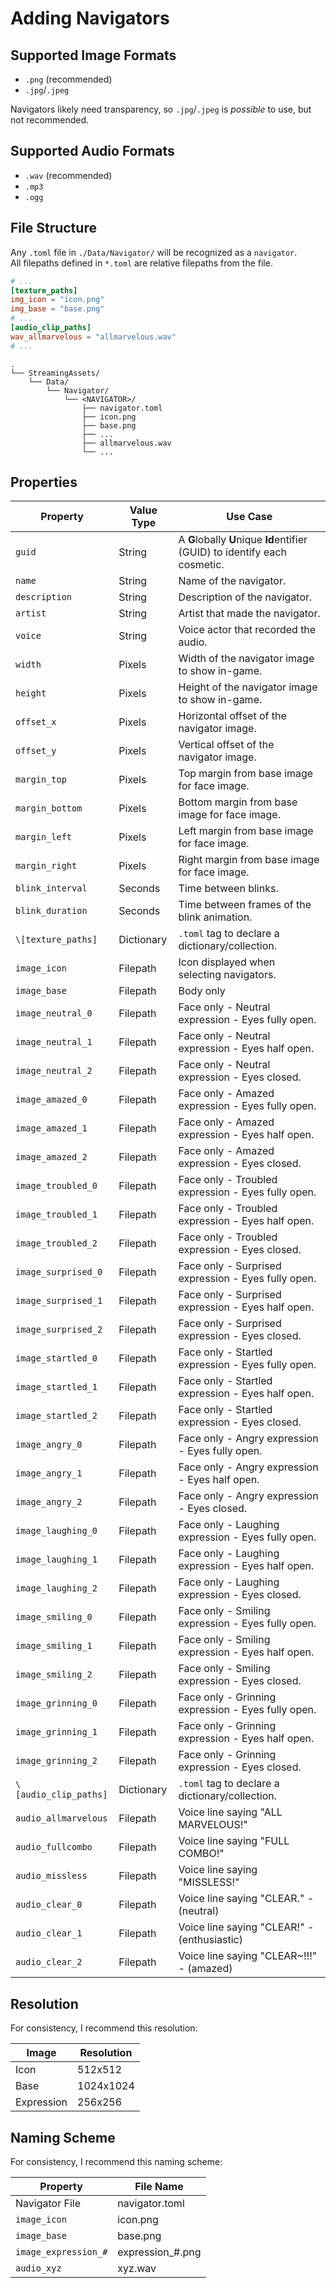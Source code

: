 # Adding Navigators

## Supported Image Formats
- `.png` (recommended)
- `.jpg`/`.jpeg`

Navigators likely need transparency, so `.jpg`/`.jpeg` is *possible* to use, but not recommended.

## Supported Audio Formats
- `.wav` (recommended)
- `.mp3`
- `.ogg`

## File Structure

Any `.toml` file in `./Data/Navigator/` will be recognized as a `navigator`.  
All filepaths defined in `*.toml` are relative filepaths from the file.

```toml
# ...
[texture_paths]
img_icon = "icon.png"
img_base = "base.png"
# ...
[audio_clip_paths]
wav_allmarvelous = "allmarvelous.wav"
# ...
```

```file tree
.
└── StreamingAssets/
    └── Data/
        └── Navigator/
            └── <NAVIGATOR>/
                ├── navigator.toml
                ├── icon.png
                ├── base.png
                ├── ...
                ├── allmarvelous.wav
                └── ...
```

## Properties

| Property              | Value Type | Use Case                                                                   |
|-----------------------|------------|----------------------------------------------------------------------------|
| `guid`                | String     | A **G**lobally **U**nique **Id**entifier (GUID) to identify each cosmetic. |
| `name`                | String     | Name of the navigator.                                                     |
| `description`         | String     | Description of the navigator.                                              |
| `artist`              | String     | Artist that made the navigator.                                            |
| `voice`               | String     | Voice actor that recorded the audio.                                       |
| `width`               | Pixels     | Width of the navigator image to show in-game.                              |
| `height`              | Pixels     | Height of the navigator image to show in-game.                             |
| `offset_x`            | Pixels     | Horizontal offset of the navigator image.                                  |
| `offset_y`            | Pixels     | Vertical offset of the navigator image.                                    |
| `margin_top`          | Pixels     | Top margin from base image for face image.                                 |
| `margin_bottom`       | Pixels     | Bottom margin from base image for face image.                              |
| `margin_left`         | Pixels     | Left margin from base image for face image.                                |
| `margin_right`        | Pixels     | Right margin from base image for face image.                               |
| `blink_interval`      | Seconds    | Time between blinks.                                                       |
| `blink_duration`      | Seconds    | Time between frames of the blink animation.                                |
| `\[texture_paths]`    | Dictionary | `.toml` tag to declare a dictionary/collection.                            |
| `image_icon`          | Filepath   | Icon displayed when selecting navigators.                                  |  
| `image_base`          | Filepath   | Body only                                                                  |  
| `image_neutral_0`     | Filepath   | Face only - Neutral expression - Eyes fully open.                          |  
| `image_neutral_1`     | Filepath   | Face only - Neutral expression - Eyes half open.                           |  
| `image_neutral_2`     | Filepath   | Face only - Neutral expression - Eyes closed.                              |  
| `image_amazed_0`      | Filepath   | Face only - Amazed expression - Eyes fully open.                           |  
| `image_amazed_1`      | Filepath   | Face only - Amazed expression - Eyes half open.                            |  
| `image_amazed_2`      | Filepath   | Face only - Amazed expression - Eyes closed.                               |  
| `image_troubled_0`    | Filepath   | Face only - Troubled expression - Eyes fully open.                         |  
| `image_troubled_1`    | Filepath   | Face only - Troubled expression - Eyes half open.                          |  
| `image_troubled_2`    | Filepath   | Face only - Troubled expression - Eyes closed.                             |  
| `image_surprised_0`   | Filepath   | Face only - Surprised expression - Eyes fully open.                        |  
| `image_surprised_1`   | Filepath   | Face only - Surprised expression - Eyes half open.                         |  
| `image_surprised_2`   | Filepath   | Face only - Surprised expression - Eyes closed.                            |  
| `image_startled_0`    | Filepath   | Face only - Startled expression - Eyes fully open.                         |  
| `image_startled_1`    | Filepath   | Face only - Startled expression - Eyes half open.                          |  
| `image_startled_2`    | Filepath   | Face only - Startled expression - Eyes closed.                             |  
| `image_angry_0`       | Filepath   | Face only - Angry expression - Eyes fully open.                            |  
| `image_angry_1`       | Filepath   | Face only - Angry expression - Eyes half open.                             |  
| `image_angry_2`       | Filepath   | Face only - Angry expression - Eyes closed.                                |  
| `image_laughing_0`    | Filepath   | Face only - Laughing expression - Eyes fully open.                         |  
| `image_laughing_1`    | Filepath   | Face only - Laughing expression - Eyes half open.                          |  
| `image_laughing_2`    | Filepath   | Face only - Laughing expression - Eyes closed.                             |  
| `image_smiling_0`     | Filepath   | Face only - Smiling expression - Eyes fully open.                          |  
| `image_smiling_1`     | Filepath   | Face only - Smiling expression - Eyes half open.                           |  
| `image_smiling_2`     | Filepath   | Face only - Smiling expression - Eyes closed.                              |  
| `image_grinning_0`    | Filepath   | Face only - Grinning expression - Eyes fully open.                         |  
| `image_grinning_1`    | Filepath   | Face only - Grinning expression - Eyes half open.                          |  
| `image_grinning_2`    | Filepath   | Face only - Grinning expression - Eyes closed.                             |  
| `\[audio_clip_paths]` | Dictionary | `.toml` tag to declare a dictionary/collection.                            |
| `audio_allmarvelous`  | Filepath   | Voice line saying "ALL MARVELOUS!"                                         |
| `audio_fullcombo`     | Filepath   | Voice line saying "FULL COMBO!"                                            |
| `audio_missless`      | Filepath   | Voice line saying "MISSLESS!"                                              |
| `audio_clear_0`       | Filepath   | Voice line saying "CLEAR." - (neutral)                                     |
| `audio_clear_1`       | Filepath   | Voice line saying "CLEAR!" - (enthusiastic)                                |
| `audio_clear_2`       | Filepath   | Voice line saying "CLEAR~!!!" - (amazed)                                   |

## Resolution

For consistency, I recommend this resolution:

| Image      | Resolution |
|------------|------------|
| Icon       | 512x512    |  
| Base       | 1024x1024  |  
| Expression | 256x256    |

## Naming Scheme

For consistency, I recommend this naming scheme:

| Property             | File Name        |
|----------------------|------------------|
| Navigator File       | navigator.toml   |
| `image_icon`         | icon.png         |  
| `image_base`         | base.png         |  
| `image_expression_#` | expression_#.png |
| `audio_xyz`          | xyz.wav          |